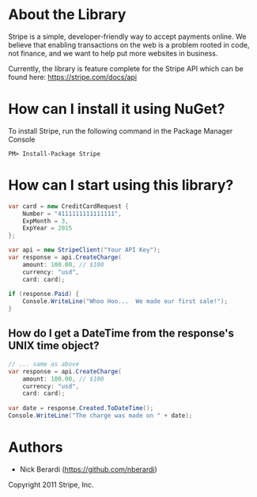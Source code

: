 # About the Library

Stripe is a simple, developer-friendly way to accept payments online. We believe that enabling transactions on the web is a problem rooted in code, not finance, and we want to help put more websites in business.

Currently, the library is feature complete for the Stripe API which can be found here: https://stripe.com/docs/api

# How can I install it using NuGet?

To install Stripe, run the following command in the Package Manager Console

```
PM> Install-Package Stripe
```

# How can I start using this library?

```csharp
var card = new CreditCardRequest {
    Number = "4111111111111111",
    ExpMonth = 3,
    ExpYear = 2015
};

var api = new StripeClient("Your API Key");
var response = api.CreateCharge(
    amount: 100.00, // $100
    currency: "usd",
    card: card);
    
if (response.Paid) {
    Console.WriteLine("Whoo Hoo...  We made our first sale!");
}
```

## How do I get a DateTime from the response's UNIX time object?

```csharp
// ... same as above
var response = api.CreateCharge(
    amount: 100.00, // $100
    currency: "usd",
    card: card);
    
var date = response.Created.ToDateTime();
Console.WriteLine("The charge was made on " + date);
```

# Authors

*	Nick Berardi (https://github.com/nberardi)

Copyright 2011 Stripe, Inc.